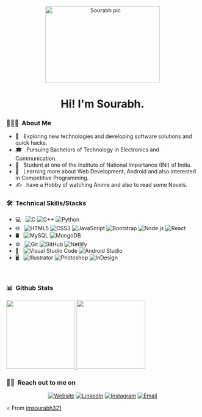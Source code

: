 <div align="center"><a href="https://ibb.co/Z6w87JB"><img src="https://i.ibb.co/tMNsFhq/IMG-20191019-WA0018.jpg" alt="Sourabh pic" width="300" height="200" align="center"></a>
</div>

<h1 align="center"> Hi! I'm Sourabh.</h1>

<h3> 👨🏻‍💻 &nbsp;About Me </h3>

- 🤔 &nbsp; Exploring new technologies and developing software solutions and quick hacks.
- 🎓 &nbsp; Pursuing Bachelors of Technology in Electronics and Communication.
- 💼 &nbsp; Student at one of the Institute of National Importance (INI) of India.
- 🌱 &nbsp; Learning more about Web Development, Android and also interested in Competitive Programming.
- ✍️ &nbsp; have a Hobby of watching Anime and also to read some Novels.

<h3> 🛠 &nbsp;Technical Skills/Stacks</h3>

- 💻 &nbsp;
  ![C](https://img.shields.io/badge/-C-151515?style=flat&logo=C%2B%2B&logoColor=00599C)
  ![C++](https://img.shields.io/badge/-C++-151515?style=flat&logo=C%2B%2B&logoColor=00599C)
  ![Python](https://img.shields.io/badge/-Python-151515?style=flat&logo=python)
- 🌐 &nbsp;
  ![HTML5](https://img.shields.io/badge/-HTML5-151515?style=flat&logo=HTML5)
  ![CSS3](https://img.shields.io/badge/-CSS-151515?style=flat&logo=CSS3&logoColor=1572B6)
  ![JavaScript](https://img.shields.io/badge/-JavaScript-151515?style=flat&logo=javascript)
  ![Bootstrap](https://img.shields.io/badge/-Bootstrap-151515?style=flat&logo=bootstrap&logoColor=563D7C)
  ![Node.js](https://img.shields.io/badge/-Node.js-151515?style=flat&logo=node.js)
  ![React](https://img.shields.io/badge/-React-151515?style=flat&logo=react)
- 🛢 &nbsp;
  ![MySQL](https://img.shields.io/badge/-MySQL-151515?style=flat&logo=mysql)
  ![MongoDB](https://img.shields.io/badge/-MongoDB-151515?style=flat&logo=mongodb)
- ⚙️ &nbsp;
  ![Git](https://img.shields.io/badge/-Git-151515?style=flat&logo=git)
  ![GitHub](https://img.shields.io/badge/-GitHub-151515?style=flat&logo=github)
  ![Netlify](https://img.shields.io/badge/-Netlify-151515?style=flat&logo=netlify)
- 🔧 &nbsp;
  ![Visual Studio Code](https://img.shields.io/badge/-Visual%20Studio%20Code-151515?style=flat&logo=visual-studio-code&logoColor=007ACC)
  ![Android Studio](https://img.shields.io/badge/-Android%20Studio-151515?style=flat&logo=android-studio&logoColor=007ACC)
- 🖥 &nbsp;
  ![Illustrator](https://img.shields.io/badge/-Illustrator-151515?style=flat&logo=adobe-illustrator)
  ![Photoshop](https://img.shields.io/badge/-Photoshop-151515?style=flat&logo=adobe-photoshop)
  ![InDesign](https://img.shields.io/badge/-Figma-151515?style=flat&logo=figma)

<br/>

<h3> 📊 &nbsp;Github Stats </h3>

<a href="https://github.com/imsourabh321">
  <img height="180em" src="https://github-readme-stats.vercel.app/api?username=imsourabh321&theme=buefy&show_icons=true" />
  <img height="180em" src="https://github-readme-stats.vercel.app/api/top-langs/?username=imsourabh321&theme=buefy&layout=compact" />
</a>

<br/>

<h3> 🤝🏻 &nbsp;Reach out to me on </h3>

<p align="center">
<a href="https://imsourabh.netlify.com/"><img alt="Website" src="https://img.shields.io/badge/Website-www.imsourabh.netlify.com/-black?style=flat-square&logo=google-chrome"></a>
<a href="https://www.linkedin.com/in/sourabh-kumar-singh-856692193/"><img alt="LinkedIn" src="https://img.shields.io/badge/LinkedIn-Sourabh%20Kumar%20Singh-black?style=flat-square&logo=linkedin"></a>
<a href="https://www.instagram.com/i_m_sourya321/"><img alt="Instagram" src="https://img.shields.io/badge/Instagram-i_m_sourya321-black?style=flat-square&logo=instagram"></a>
<a href="mailto:mynameissourabh2000@gmail.com"><img alt="Email" src="https://img.shields.io/badge/Email-mynameissourabh2000@gmail.com-black?style=flat-square&logo=gmail"></a>
</p>

⭐️ From [imsourabh321](https://github.com/imsourabh321)
